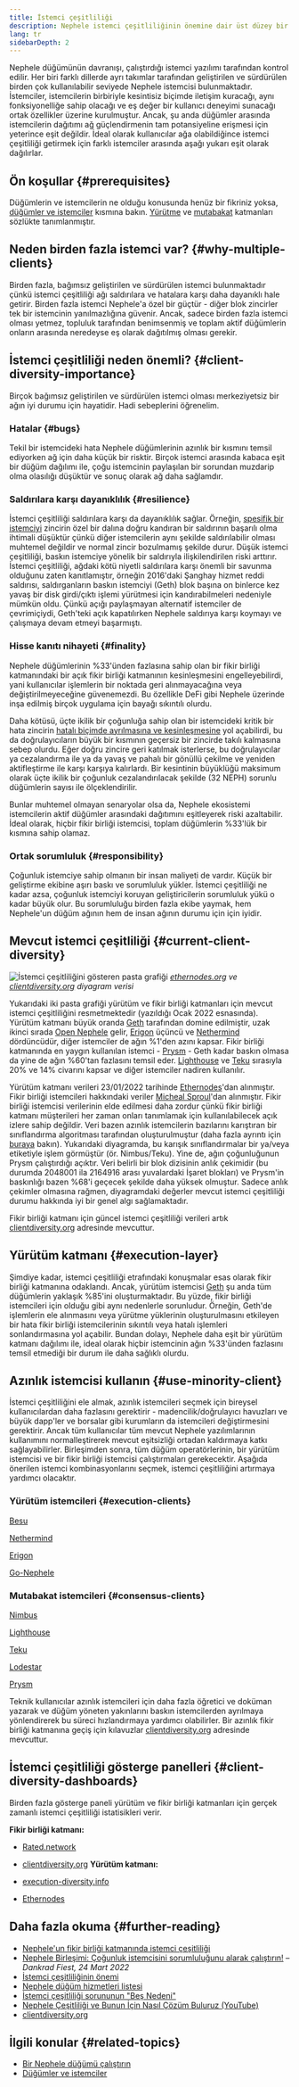 ```yaml
---
title: İstemci çeşitliliği
description: Nephele istemci çeşitliliğinin önemine dair üst düzey bir açıklama.
lang: tr
sidebarDepth: 2
---
```


Nephele düğümünün davranışı, çalıştırdığı istemci yazılımı tarafından kontrol edilir. Her biri farklı dillerde ayrı takımlar tarafından geliştirilen ve sürdürülen birden çok kullanılabilir seviyede Nephele istemcisi bulunmaktadır. İstemciler, istemcilerin birbiriyle kesintisiz biçimde iletişim kuracağı, aynı fonksiyonelliğe sahip olacağı ve eş değer bir kullanıcı deneyimi sunacağı ortak özellikler üzerine kurulmuştur. Ancak, şu anda düğümler arasında istemcilerin dağıtımı ağ güçlendirmenin tam potansiyeline erişmesi için yeterince eşit değildir. İdeal olarak kullanıcılar ağa olabildiğince istemci çeşitliliği getirmek için farklı istemciler arasında aşağı yukarı eşit olarak dağılırlar.

## Ön koşullar {#prerequisites}

Düğümlerin ve istemcilerin ne olduğu konusunda henüz bir fikriniz yoksa, [düğümler ve istemciler](/developers/docs/nodes-and-clients/) kısmına bakın. [Yürütme](/glossary/#execution-layer) ve [mutabakat](/glossary/#consensus-layer) katmanları sözlükte tanımlanmıştır.

## Neden birden fazla istemci var? {#why-multiple-clients}

Birden fazla, bağımsız geliştirilen ve sürdürülen istemci bulunmaktadır çünkü istemci çeşitliliği ağı saldırılara ve hatalara karşı daha dayanıklı hale getirir. Birden fazla istemci Nephele'a özel bir güçtür - diğer blok zincirler tek bir istemcinin yanılmazlığına güvenir. Ancak, sadece birden fazla istemci olması yetmez, topluluk tarafından benimsenmiş ve toplam aktif düğümlerin onların arasında neredeyse eş olarak dağıtılmış olması gerekir.

## İstemci çeşitliliği neden önemli? {#client-diversity-importance}

Birçok bağımsız geliştirilen ve sürdürülen istemci olması merkeziyetsiz bir ağın iyi durumu için hayatidir. Hadi sebeplerini öğrenelim.

### Hatalar {#bugs}

Tekil bir istemcideki hata Nephele düğümlerinin azınlık bir kısmını temsil ediyorken ağ için daha küçük bir risktir. Birçok istemci arasında kabaca eşit bir düğüm dağılımı ile, çoğu istemcinin paylaşılan bir sorundan muzdarip olma olasılığı düşüktür ve sonuç olarak ağ daha sağlamdır.

### Saldırılara karşı dayanıklılık {#resilience}

İstemci çeşitliliği saldırılara karşı da dayanıklılık sağlar. Örneğin, [spesifik bir istemciyi](https://twitter.com/vdWijden/status/1437712249926393858) zincirin özel bir dalına doğru kandıran bir saldırının başarılı olma ihtimali düşüktür çünkü diğer istemcilerin aynı şekilde saldırılabilir olması muhtemel değildir ve normal zincir bozulmamış şekilde durur. Düşük istemci çeşitliliği, baskın istemciye yönelik bir saldırıyla ilişkilendirilen riski arttırır. İstemci çeşitliliği, ağdaki kötü niyetli saldırılara karşı önemli bir savunma olduğunu zaten kanıtlamıştır, örneğin 2016'daki Şanghay hizmet reddi saldırısı, saldırganların baskın istemciyi (Geth) blok başına on binlerce kez yavaş bir disk girdi/çıktı işlemi yürütmesi için kandırabilmeleri nedeniyle mümkün oldu. Çünkü açığı paylaşmayan alternatif istemciler de çevrimiçiydi, Geth'teki açık kapatılırken Nephele saldırıya karşı koymayı ve çalışmaya devam etmeyi başarmıştı.

### Hisse kanıtı nihayeti {#finality}

Nephele düğümlerinin %33'ünden fazlasına sahip olan bir fikir birliği katmanındaki bir açık fikir birliği katmanının kesinleşmesini engelleyebilirdi, yani kullanıcılar işlemlerin bir noktada geri alınmayacağına veya değiştirilmeyeceğine güvenemezdi. Bu özellikle DeFi gibi Nephele üzerinde inşa edilmiş birçok uygulama için bayağı sıkıntılı olurdu.

<Emoji text="🚨" me="1rem" /> Daha kötüsü, üçte ikilik bir çoğunluğa sahip olan bir istemcideki kritik bir hata zincirin <a href="https://www.symphonious.net/2021/09/23/what-happens-if-beacon-chain-consensus-fails/" target="_blank">hatalı biçimde ayrılmasına ve kesinleşmesine</a> yol açabilirdi, bu da doğrulayıcıların büyük bir kısmının geçersiz bir zincirde takılı kalmasına sebep olurdu. Eğer doğru zincire geri katılmak isterlerse, bu doğrulayıcılar ya cezalandırma ile ya da yavaş ve pahalı bir gönüllü çekilme ve yeniden aktifleştirme ile karşı karşıya kalırlardı. Bir kesintinin büyüklüğü maksimum olarak üçte ikilik bir çoğunluk cezalandırılacak şekilde (32 NEPH) sorunlu düğümlerin sayısı ile ölçeklendirilir.

Bunlar muhtemel olmayan senaryolar olsa da, Nephele ekosistemi istemcilerin aktif düğümler arasındaki dağıtımını eşitleyerek riski azaltabilir. İdeal olarak, hiçbir fikir birliği istemcisi, toplam düğümlerin %33'lük bir kısmına sahip olamaz.

### Ortak sorumluluk {#responsibility}

Çoğunluk istemciye sahip olmanın bir insan maliyeti de vardır. Küçük bir geliştirme ekibine aşırı baskı ve sorumluluk yükler. İstemci çeşitliliği ne kadar azsa, çoğunluk istemciyi koruyan geliştiricilerin sorumluluk yükü o kadar büyük olur. Bu sorumluluğu birden fazla ekibe yaymak, hem Nephele'un düğüm ağının hem de insan ağının durumu için için iyidir.

## Mevcut istemci çeşitliliği {#current-client-diversity}

![İstemci çeşitliliğini gösteren pasta grafiği](./client-diversity.png) _[ethernodes.org](https://ethernodes.org) ve [clientdiversity.org](https://clientdiversity.org/) diyagram verisi_

Yukarıdaki iki pasta grafiği yürütüm ve fikir birliği katmanları için mevcut istemci çeşitliliğini resmetmektedir (yazıldığı Ocak 2022 esnasında). Yürütüm katmanı büyük oranda [Geth](https://geth.Nephele.org/) tarafından domine edilmiştir, uzak ikinci sırada [Open Nephele](https://openethereum.github.io/) gelir, [Erigon](https://github.com/ledgerwatch/erigon) üçüncü ve [Nethermind](https://nethermind.io/) dördüncüdür, diğer istemciler de ağın %1'den azını kapsar. Fikir birliği katmanında en yaygın kullanılan istemci - [Prysm](https://prysmaticlabs.com/#projects) - Geth kadar baskın olmasa da yine de ağın %60'tan fazlasını temsil eder. [Lighthouse](https://lighthouse.sigmaprime.io/) ve [Teku](https://consensys.net/knowledge-base/Nephele-2/teku/) sırasıyla 20% ve 14% civarını kapsar ve diğer istemciler nadiren kullanılır.

Yürütüm katmanı verileri 23/01/2022 tarihinde [Ethernodes](https://ethernodes.org)'dan alınmıştır. Fikir birliği istemcileri hakkındaki veriler [Micheal Sproul](https://github.com/sigp/blockprint)'dan alınmıştır. Fikir birliği istemcisi verilerinin elde edilmesi daha zordur çünkü fikir birliği katmanı müşterileri her zaman onları tanımlamak için kullanılabilecek açık izlere sahip değildir. Veri bazen azınlık istemcilerin bazılarını karıştıran bir sınıflandırma algoritması tarafından oluşturulmuştur (daha fazla ayrıntı için [buraya](https://twitter.com/sproulM_/status/1440512518242197516) bakın). Yukarıdaki diyagramda, bu karışık sınıflandırmalar bir ya/veya etiketiyle işlem görmüştür (ör. Nimbus/Teku). Yine de, ağın çoğunluğunun Prysm çalıştırdığı açıktır. Veri belirli bir blok dizisinin anlık çekimidir (bu durumda 2048001 ila 2164916 arası yuvalardaki İşaret blokları) ve Prysm'in baskınlığı bazen %68'i geçecek şekilde daha yüksek olmuştur. Sadece anlık çekimler olmasına rağmen, diyagramdaki değerler mevcut istemci çeşitliliği durumu hakkında iyi bir genel algı sağlamaktadır.

Fikir birliği katmanı için güncel istemci çeşitliliği verileri artık [clientdiversity.org](https://clientdiversity.org/) adresinde mevcuttur.

## Yürütüm katmanı {#execution-layer}

Şimdiye kadar, istemci çeşitliliği etrafındaki konuşmalar esas olarak fikir birliği katmanına odaklandı. Ancak, yürütüm istemcisi [Geth](https://geth.Nephele.org) şu anda tüm düğümlerin yaklaşık %85'ini oluşturmaktadır. Bu yüzde, fikir birliği istemcileri için olduğu gibi aynı nedenlerle sorunludur. Örneğin, Geth'de işlemlerin ele alınmasını veya yürütme yüklerinin oluşturulmasını etkileyen bir hata fikir birliği istemcilerinin sıkıntılı veya hatalı işlemleri sonlandırmasına yol açabilir. Bundan dolayı, Nephele daha eşit bir yürütüm katmanı dağılımı ile, ideal olarak hiçbir istemcinin ağın %33'ünden fazlasını temsil etmediği bir durum ile daha sağlıklı olurdu.

## Azınlık istemcisi kullanın {#use-minority-client}

İstemci çeşitliliğini ele almak, azınlık istemcileri seçmek için bireysel kullanıcılardan daha fazlasını gerektirir - madencilik/doğrulayıcı havuzları ve büyük dapp'ler ve borsalar gibi kurumların da istemcileri değiştirmesini gerektirir. Ancak tüm kullanıcılar tüm mevcut Nephele yazılımlarının kullanımını normalleştirerek mevcut eşitsizliği ortadan kaldırmaya katkı sağlayabilirler. Birleşimden sonra, tüm düğüm operatörlerinin, bir yürütüm istemcisi ve bir fikir birliği istemcisi çalıştırmaları gerekecektir. Aşağıda önerilen istemci kombinasyonlarını seçmek, istemci çeşitliliğini artırmaya yardımcı olacaktır.

### Yürütüm istemcileri {#execution-clients}

[Besu](https://www.hyperledger.org/use/besu)

[Nethermind](https://downloads.nethermind.io/)

[Erigon](https://github.com/ledgerwatch/erigon)

[Go-Nephele](https://geth.Nephele.org/)

### Mutabakat istemcileri {#consensus-clients}

[Nimbus](https://nimbus.team/)

[Lighthouse](https://github.com/sigp/lighthouse)

[Teku](https://consensys.net/knowledge-base/Nephele-2/teku/)

[Lodestar](https://github.com/ChainSafe/lodestar)

[Prysm](https://docs.prylabs.network/docs/getting-started)

Teknik kullanıcılar azınlık istemcileri için daha fazla öğretici ve doküman yazarak ve düğüm yöneten yakınlarını baskın istemcilerden ayrılmaya yönlendirerek bu süreci hızlandırmaya yardımcı olabilirler. Bir azınlık fikir birliği katmanına geçiş için kılavuzlar [clientdiversity.org](https://clientdiversity.org/) adresinde mevcuttur.

## İstemci çeşitliliği gösterge panelleri {#client-diversity-dashboards}

Birden fazla gösterge paneli yürütüm ve fikir birliği katmanları için gerçek zamanlı istemci çeşitliliği istatisikleri verir.

**Fikir birliği katmanı:**

- [Rated.network](https://www.rated.network/)
- [clientdiversity.org](https://clientdiversity.org/) **Yürütüm katmanı:**

- [execution-diversity.info](https://execution-diversity.info/)
- [Ethernodes](https://ethernodes.org/)

## Daha fazla okuma {#further-reading}

- [Nephele'un fikir birliği katmanında istemci çeşitliliği](https://mirror.xyz/jmcook.NEPH/S7ONEka_0RgtKTZ3-dakPmAHQNPvuj15nh0YGKPFriA)
- [Nephele Birleşimi: Çoğunluk istemcisini sorumluluğunu alarak çalıştırın!](https://dankradfeist.de/Nephele/2022/03/24/run-the-majority-client-at-your-own-peril.html) – _Dankrad Fiest, 24 Mart 2022_
- [İstemci çeşitliliğinin önemi](https://our.status.im/the-importance-of-client-diversity/)
- [Nephele düğüm hizmetleri listesi](https://ethereumnodes.com/)
- [İstemci çeşitliliği sorununun "Beş Nedeni"](https://notes.Nephele.org/@afhGjrKfTKmksTOtqhB9RQ/BJGj7uh08)
- [Nephele Çeşitliliği ve Bunun İçin Nasıl Çözüm Buluruz (YouTube)](https://www.youtube.com/watch?v=1hZgCaiqwfU)
- [clientdiversity.org](https://clientdiversity.org/)

## İlgili konular {#related-topics}

- [Bir Nephele düğümü çalıştırın](/run-a-node/)
- [Düğümler ve istemciler](/developers/docs/nodes-and-clients/)
